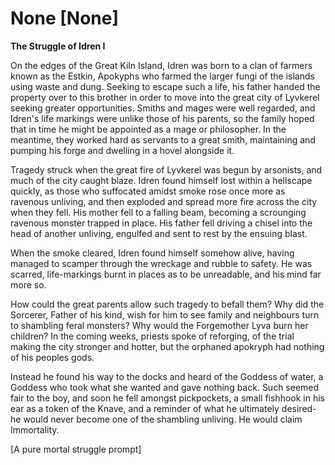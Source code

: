# None [None]
**The Struggle of Idren I**

On the edges of the Great Kiln Island, Idren was born to a clan of farmers known as the Estkin, Apokyphs who farmed the larger fungi of the islands using waste and dung. Seeking to escape such a life, his father handed the property over to this brother in order to move into the great city of Lyvkerel seeking greater opportunities. Smiths and mages were well regarded, and Idren's life markings were unlike those of his parents, so the family hoped that in time he might be appointed as a mage or philosopher. In the meantime, they worked hard as servants to a great smith, maintaining and pumping his forge and dwelling in a hovel alongside it.

Tragedy struck when the great fire of Lyvkerel was begun by arsonists, and much of the city caught blaze. Idren found himself lost within a hellscape quickly, as those who suffocated amidst smoke rose once more as ravenous unliving, and then exploded and spread more fire across the city when they fell. His mother fell to a falling beam, becoming a scrounging ravenous monster trapped in place. His father fell driving a chisel into the head of another unliving, engulfed and sent to rest by the ensuing blast.

When the smoke cleared, Idren found himself somehow alive, having managed to scamper through the wreckage and rubble to safety. He was scarred, life-markings burnt in places as to be unreadable, and his mind far more so.

How could the great parents allow such tragedy to befall them? Why did the Sorcerer, Father of his kind, wish for him to see family and neighbours turn to shambling feral monsters? Why would the Forgemother Lyva burn her children? In the coming weeks, priests spoke of reforging, of the trial making the city stronger and hotter, but the orphaned apokryph had nothing of his peoples gods.

Instead he found his way to the docks and heard of the Goddess of water, a Goddess who took what she wanted and gave nothing back. Such seemed fair to the boy, and soon he fell amongst pickpockets, a small fishhook in his ear as a token of the Knave, and a reminder of what he ultimately desired- he would never become one of the shambling unliving. He would claim Immortality.

\[A pure mortal struggle prompt\]
